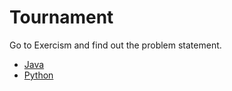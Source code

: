 # Tournament

Go to Exercism and find out the problem statement.

* [Java](https://exercism.org/tracks/java/exercises/tournament)
* [Python](https://exercism.org/tracks/python/exercises/tournament)
